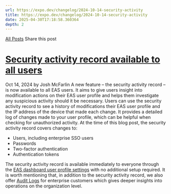 ```yaml
---
url: https://expo.dev/changelog/2024-10-14-security-activity
title: https://expo.dev/changelog/2024-10-14-security-activity
date: 2025-04-30T17:18:58.360364
depth: 2
---
```


[All Posts](https://expo.dev/changelog)
Share this post
# [Security activity record available to all users](https://expo.dev/changelog/2024-10-14-security-activity)
Oct 14, 2024 by
Josh McFarlin
A new feature – the security activity record – is now available to all EAS users. It aims to give users insight into modification actions on their EAS user profile and helps them investigate any suspicious activity should it be necessary.
Users can use the security activity record to see a history of modifications their EAS user profile and the IP address of the device that made each change. It provides a detailed log of changes made to your user profile, which can be helpful when checking for unauthorized activity.
At the time of this blog post, the security activity record covers changes to:
  * Users, including enterprise SSO users
  * Passwords
  * Two-factor authentication
  * Authentication tokens


The security activity record is available immediately to everyone through the [EAS dashboard user profile settings](https://expo.dev/settings) with no additional setup required.
It is worth mentioning that, in addition to the security activity record, we also offer [Audit Logs](https://expo.dev/changelog/2024/08-21-audit-logs-available) for enterprise customers which gives deeper insights into operations on the organization level.

